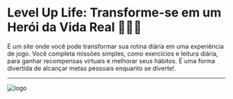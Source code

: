 # Level Up Life: Transforme-se em um Herói da Vida Real 📅🦸‍♂️
É um site onde você pode transformar sua rotina diária em uma experiência de jogo. Você completa missões simples, como exercícios e leitura diária, para ganhar recompensas virtuais e melhorar seus hábitos. É uma forma divertida de alcançar metas pessoais enquanto se diverte!.

---
![logo]()
